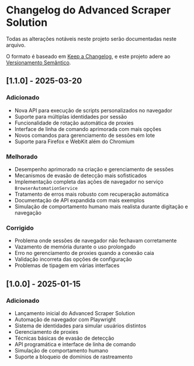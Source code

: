 # Changelog do Advanced Scraper Solution

Todas as alterações notáveis neste projeto serão documentadas neste arquivo.

O formato é baseado em [Keep a Changelog](https://keepachangelog.com/pt-BR/1.0.0/),
e este projeto adere ao [Versionamento Semântico](https://semver.org/lang/pt-BR/).

## [1.1.0] - 2025-03-20

### Adicionado
- Nova API para execução de scripts personalizados no navegador
- Suporte para múltiplas identidades por sessão
- Funcionalidade de rotação automática de proxies
- Interface de linha de comando aprimorada com mais opções
- Novos comandos para gerenciamento de sessões em lote
- Suporte para Firefox e WebKit além do Chromium

### Melhorado
- Desempenho aprimorado na criação e gerenciamento de sessões
- Mecanismos de evasão de detecção mais sofisticados
- Implementação completa das ações de navegador no serviço `BrowserAutomationService`
- Tratamento de erros mais robusto com recuperação automática
- Documentação de API expandida com mais exemplos
- Simulação de comportamento humano mais realista durante digitação e navegação

### Corrigido
- Problema onde sessões de navegador não fechavam corretamente
- Vazamento de memória durante o uso prolongado
- Erro no gerenciamento de proxies quando a conexão caia
- Validação incorreta das opções de configuração
- Problemas de tipagem em várias interfaces

## [1.0.0] - 2025-01-15

### Adicionado
- Lançamento inicial do Advanced Scraper Solution
- Automação de navegador com Playwright
- Sistema de identidades para simular usuários distintos
- Gerenciamento de proxies
- Técnicas básicas de evasão de detecção
- API programática e interface de linha de comando
- Simulação de comportamento humano
- Suporte a bloqueio de domínios de rastreamento
